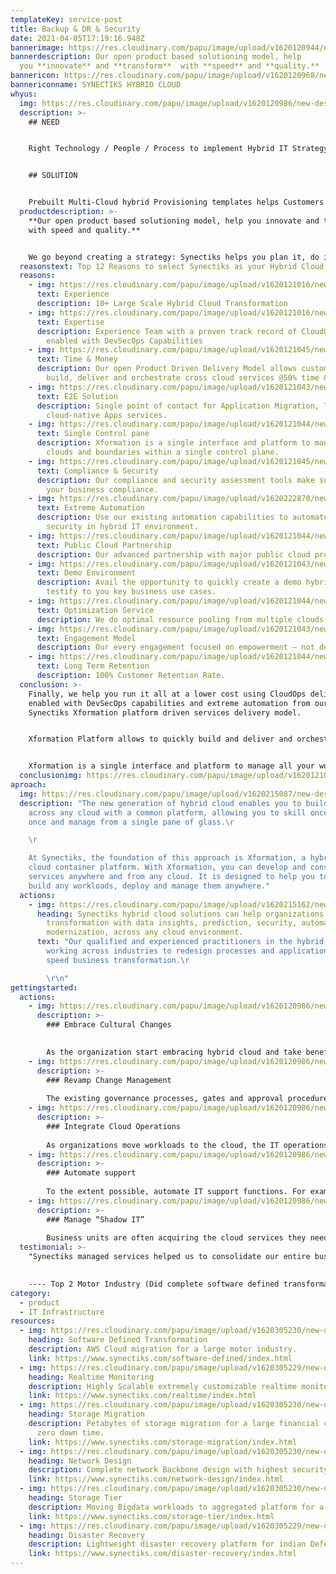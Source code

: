 ```yaml
---
templateKey: service-post
title: Backup & DR & Security
date: 2021-04-05T17:19:16.948Z
bannerimage: https://res.cloudinary.com/papu/image/upload/v1620120944/new-design/hybrid-cloud/banner-img_zhctqv.jpg
bannerdescription: Our open product based solutioning model, help
  you **innovate** and **transform**  with **speed** and **quality.**
bannericon: https://res.cloudinary.com/papu/image/upload/v1620120968/new-design/hybrid-cloud/banner-icon-img_zau5bm.png
bannericonname: SYNECTIKS HYBRID CLOUD
whyus:
  img: https://res.cloudinary.com/papu/image/upload/v1620120986/new-design/hybrid-cloud/hybrid-cloud-image_grzavr.jpg
  description: >-
    ## NEED


    Right Technology / People / Process to implement Hybrid IT Strategy that scale across Clouds and offers maximum Security. Innovation Speed at Optimal economics.


    ## SOLUTION


    Prebuilt Multi-Cloud hybrid Provisioning templates helps Customers to quickly Build. Deliver and Orchestrate cross Cloud Services @50% Time & Cost. Existing Automation capabilities to Automate Infrastructure, Operations, Security in Hybrid IT environment
  productdescription: >-
    **Our open product based solutioning model, help you innovate and transform
    with speed and quality.**


    We go beyond creating a strategy: Synectiks helps you plan it, do it, run it and manage it. Synectiks Xformation Platform allows to quickly build and deliver and orchestrate hybrid cloud services, at-scale, repeatable offerings and solutions that help to drive your Hybrid Cloud journey @50% time & cost. Xformation is a single interface and platform to manage all your workloads distributed across multiple clouds and boundaries within a single control plane. Finally, we help you run it all at a lower cost using CloudOps delivery enabled with DevSecOps capabilities and extreme automation.
  reasonstext: Top 12 Reasons to select Synectiks as your Hybrid Cloud Partner
  reasons:
    - img: https://res.cloudinary.com/papu/image/upload/v1620121016/new-design/hybrid-cloud/experience_xgb6fu.jpg
      text: Experience
      description: 10+ Large Scale Hybrid Cloud Transformation
    - img: https://res.cloudinary.com/papu/image/upload/v1620121016/new-design/hybrid-cloud/expertise_rrxipa.jpg
      text: Expertise
      description: Experience Team with a proven track record of CloudOps delivery
        enabled with DevSecOps Capabilities
    - img: https://res.cloudinary.com/papu/image/upload/v1620121045/new-design/hybrid-cloud/time-money_vfsbzw.jpg
      text: Time & Money
      description: Our open Product Driven Delivery Model allows customers to quickly
        build, deliver and orchestrate cross cloud services @50% time & cost.
    - img: https://res.cloudinary.com/papu/image/upload/v1620121043/new-design/hybrid-cloud/e2e-solution_pl64jw.jpg
      text: E2E Solution
      description: Single point of contact for Application Migration, Transformation and Integration to 
        cloud-native Apps services.
    - img: https://res.cloudinary.com/papu/image/upload/v1620121044/new-design/hybrid-cloud/single-control-pane_znkvet.jpg
      text: Single Control pane
      description: Xformation is a single interface and platform to manage all your workloads distributed across multiple 
        clouds and boundaries within a single control plane. 
    - img: https://res.cloudinary.com/papu/image/upload/v1620121045/new-design/hybrid-cloud/compliance-security_ysw8nm.jpg
      text: Compliance & Security
      description: Our compliance and security assessment tools make sure your hybrid cloud journey meets 
        your business compliance. 
    - img: https://res.cloudinary.com/papu/image/upload/v1620222870/new-design/hybrid-cloud/extreme-automation_yk9gzn.jpg
      text: Extreme Automation
      description: Use our existing automation capabilities to automate infrastructure, operations,
        security in hybrid IT environment.   
    - img: https://res.cloudinary.com/papu/image/upload/v1620121044/new-design/hybrid-cloud/public-cloud-partnership_qmst7o.jpg
      text: Public Cloud Partnership
      description: Our advanced partnership with major public cloud providers help you to get support at every stage.
    - img: https://res.cloudinary.com/papu/image/upload/v1620121043/new-design/hybrid-cloud/demo-environment_jx5des.jpg
      text: Demo Environment
      description: Avail the opportunity to quickly create a demo hybrid cloud setup in our existing hybrid IT environment and 
        testify to you key business use cases.   
    - img: https://res.cloudinary.com/papu/image/upload/v1620121044/new-design/hybrid-cloud/optimization-service_qyylkr.jpg
      text: Optimization Service
      description: We do optimal resource pooling from multiple clouds.  
    - img: https://res.cloudinary.com/papu/image/upload/v1620121043/new-design/hybrid-cloud/engagement-model_wfxnsk.jpg
      text: Engagement Model
      description: Our every engagement focused on empowerment – not dependency
    - img: https://res.cloudinary.com/papu/image/upload/v1620121044/new-design/hybrid-cloud/long-term-retention_nm2mea.jpg
      text: Long Term Retention
      description: 100% Customer Retention Rate.
  conclusion: >-
    Finally, we help you run it all at a lower cost using CloudOps delivery
    enabled with DevSecOps capabilities and extreme automation from our
    Synectiks Xformation platform driven services delivery model.


    Xformation Platform allows to quickly build and deliver and orchestrate cross cloud services, at-scale, repeatable offerings and solutions that help to **drive** your Hybrid Cloud journey @50% time & cost.


    Xformation is a single interface and platform to manage all your workloads distributed across multiple clouds and boundaries within a single control plane.
  conclusionimg: https://res.cloudinary.com/papu/image/upload/v1620121053/new-design/hybrid-cloud/xformation-img_bop4h8.jpg
aproach:
  img: https://res.cloudinary.com/papu/image/upload/v1620215087/new-design/hybrid-cloud/our-approach-img_vqrjlg.jpg
  description: "The new generation of hybrid cloud enables you to build and manage
    across any cloud with a common platform, allowing you to skill once, build
    once and manage from a single pane of glass.\r

    \r

    At Synectiks, the foundation of this approach is Xformation, a hybrid
    cloud container platform. With Xformation, you can develop and consume cloud
    services anywhere and from any cloud. It is designed to help you to quickly
    build any workloads, deploy and manage them anywhere."
  actions:
    - img: https://res.cloudinary.com/papu/image/upload/v1620215162/new-design/hybrid-cloud/services-banner_i6cxdp.jpg
      heading: Synectiks hybrid cloud solutions can help organizations advance digital
        transformation with data insights, prediction, security, automation, and
        modernization, across any cloud environment.
      text: "Our qualified and experienced practitioners in the hybrid approach,
        working across industries to redesign processes and applications to
        speed business transformation.\r

        \r\n"
gettingstarted:
  actions:
    - img: https://res.cloudinary.com/papu/image/upload/v1620120986/new-design/hybrid-cloud/hybrid-cloud-image_grzavr.jpg
      description: >-
        ### Embrace Cultural Changes
        

        As the organization start embracing hybrid cloud and take benefits of Serverless, PaaS, IoT and edge computing, so the workforce should become more integrated, multifunctional, flexible and agile. Existing and new IT stuffs must adept cloud technologies, agile methodologies so that they can build, deploy and scale applications across multiple infrastructure environments using Agile and DevOps processes. Most importantly companies need to foster a culture of learning at scale.
    - img: https://res.cloudinary.com/papu/image/upload/v1620120986/new-design/hybrid-cloud/hybrid-cloud-image_grzavr.jpg
      description: >-
        ### Revamp Change Management
        
        The existing governance processes, gates and approval procedures designed for traditional legacy IT environments are no longer appropriate in a cloud environment. Companies should revamp their change management systems to allow changes to happen quickly and, using automated workflows, to reduce manual intervention.
    - img: https://res.cloudinary.com/papu/image/upload/v1620120986/new-design/hybrid-cloud/hybrid-cloud-image_grzavr.jpg
      description: >-
        ### Integrate Cloud Operations
        
        As organizations move workloads to the cloud, the IT operations function should adapt to manage both on-premises and cloud-based applications. This new model, called CloudOps, can provide continuous integrated operations in a multi-cloud environment to enable rapid response to events, incidents and requests. Adding DevOps to the mix then utilizes automation, integration and organizational change to enable more frequent enhancements that result in higher quality software.
    - img: https://res.cloudinary.com/papu/image/upload/v1620120986/new-design/hybrid-cloud/hybrid-cloud-image_grzavr.jpg
      description: >- 
        ### Automate support
        
        To the extent possible, automate IT support functions. For example, the traditional trouble ticket system can be manually intensive and inefficient. Automation can improve service and free up IT personnel for higher-level activities. Longer term, companies will be able to deploy machine learning and AI to take log data from cloud-based systems and automatically take actions to resolve or even prevent incidents. The idea is to learn once, fix with code and share learnings to improve code over time and scale knowledge."
    - img: https://res.cloudinary.com/papu/image/upload/v1620120986/new-design/hybrid-cloud/hybrid-cloud-image_grzavr.jpg
      description: >-
        ### Manage “Shadow IT”
        
        Business units are often acquiring the cloud services they need because IT moves too slowly. At some point, those services must be integrated back into the traditional IT environment for operational and security reasons through a services governance model that encompasses hybrid IT elements. In addition, it’s important for CIOs to have a handle on what the enterprise is spending on IT services. The only way to accomplish this is to adopt hybrid IT and demonstrate to business units that IT can support the pace and scale that the business requires."         
  testimonial: >-
    "Synectiks managed services helped us to consolidate our entire business from 4 different DC’s to a hybrid cloud that is fully software defined and microservices based ensuring our scalability and performance SLA."

    
    ---- Top 2 Motor Industry (Did complete software defined transformation Modernization)
category:
  - product
  - IT Infrastructure
resources:
  - img: https://res.cloudinary.com/papu/image/upload/v1620305230/new-design/home-page/Images/CS_SoftwareDefinedTransformation-03250f0e4ba38735d6e41abaa9d0fb54_s6lngd.jpg
    heading: Software Defined Transformation
    description: AWS Cloud migration for a large motor industry.
    link: https://www.synectiks.com/software-defined/index.html
  - img: https://res.cloudinary.com/papu/image/upload/v1620305229/new-design/home-page/Images/CS_Realtime_Monitoring-a62dd5ec305368a459643e196697ffb4_iii8hi.jpg
    heading: Realtime Monitoring
    description: Highly Scalable extremely customizable realtime monitoring platform.
    link: https://www.synectiks.com/realtime/index.html
  - img: https://res.cloudinary.com/papu/image/upload/v1620305230/new-design/home-page/Images/CS_Software_Migration-709c30afb47703d839efb79aeae490da_aqdslm.jpg
    heading: Storage Migration
    description: Petabytes of storage migration for a large financial company with
      zero down time.
    link: https://www.synectiks.com/storage-migration/index.html
  - img: https://res.cloudinary.com/papu/image/upload/v1620305230/new-design/home-page/Images/CS_NetworkDesign-6707341964238c8c2a188a6be01b676a_qla9mk.jpg
    heading: Network Design
    description: Complete network Backbone design with highest security for retail.
    link: https://www.synectiks.com/network-design/index.html
  - img: https://res.cloudinary.com/papu/image/upload/v1620305230/new-design/home-page/Images/CS_StorageTier-103b26051fde75aa4b9b9d5a8a303058_z5sl7u.jpg
    heading: Storage Tier
    description: Moving Bigdata workloads to aggregated platform for a large telco.
    link: https://www.synectiks.com/storage-tier/index.html
  - img: https://res.cloudinary.com/papu/image/upload/v1620305229/new-design/home-page/Images/CS_DisasterRecovery-f0018cb2716204dce78323c6d403060b_z5fw5g.jpg
    heading: Disaster Recovery
    description: Lightweight disaster recovery platform for indian Defense.
    link: https://www.synectiks.com/disaster-recovery/index.html
---
```

